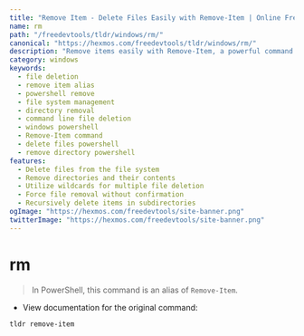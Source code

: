 ```yaml
---
title: "Remove Item - Delete Files Easily with Remove-Item | Online Free DevTools by Hexmos"
name: rm
path: "/freedevtools/tldr/windows/rm/"
canonical: "https://hexmos.com/freedevtools/tldr/windows/rm/"
description: "Remove items easily with Remove-Item, a powerful command alias for deleting files and folders. Free online tool, no registration required."
category: windows
keywords:
  - file deletion
  - remove item alias
  - powershell remove
  - file system management
  - directory removal
  - command line file deletion
  - windows powershell
  - Remove-Item command
  - delete files powershell
  - remove directory powershell
features:
  - Delete files from the file system
  - Remove directories and their contents
  - Utilize wildcards for multiple file deletion
  - Force file removal without confirmation
  - Recursively delete items in subdirectories
ogImage: "https://hexmos.com/freedevtools/site-banner.png"
twitterImage: "https://hexmos.com/freedevtools/site-banner.png"
---
```


# rm

> In PowerShell, this command is an alias of `Remove-Item`.

- View documentation for the original command:

`tldr remove-item`
